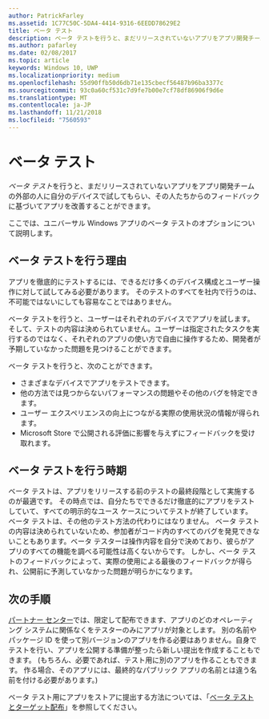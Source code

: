 ```yaml
---
author: PatrickFarley
ms.assetid: 1C77C50C-5DA4-4414-9316-6EEDD78629E2
title: ベータ テスト
description: ベータ テストを行うと、まだリリースされていないアプリをアプリ開発チームの外部の人に自分のデバイスで試してもらい、その人たちからのフィードバックに基づいてアプリを改善することができます。
ms.author: pafarley
ms.date: 02/08/2017
ms.topic: article
keywords: Windows 10, UWP
ms.localizationpriority: medium
ms.openlocfilehash: 55d90ffb50d6db71e135cbecf56487b96ba3377c
ms.sourcegitcommit: 93c0a60cf531c7d9fe7b00e7cf78df86906f9d6e
ms.translationtype: MT
ms.contentlocale: ja-JP
ms.lasthandoff: 11/21/2018
ms.locfileid: "7560593"
---
```

# <a name="beta-testing"></a>ベータ テスト



*ベータ テスト*を行うと、まだリリースされていないアプリをアプリ開発チームの外部の人に自分のデバイスで試してもらい、その人たちからのフィードバックに基づいてアプリを改善することができます。

ここでは、ユニバーサル Windows アプリのベータ テストのオプションについて説明します。

## <a name="why-beta-test"></a>ベータ テストを行う理由

アプリを徹底的にテストするには、できるだけ多くのデバイス構成とユーザー操作に対して試してみる必要があります。 そのテストのすべてを社内で行うのは、不可能ではないにしても容易なことではありません。

ベータ テストを行うと、ユーザーはそれぞれのデバイスでアプリを試します。 そして、テストの内容は決められていません。ユーザーは指定されたタスクを実行するのではなく、それぞれのアプリの使い方で自由に操作するため、開発者が予期していなかった問題を見つけることができます。

ベータ テストを行うと、次のことができます。

-   さまざまなデバイスでアプリをテストできます。
-   他の方法では見つからないパフォーマンスの問題やその他のバグを特定できます。
-   ユーザー エクスペリエンスの向上につながる実際の使用状況の情報が得られます。
-   Microsoft Store で公開される評価に影響を与えずにフィードバックを受け取れます。

## <a name="when-to-beta-test"></a>ベータ テストを行う時期

ベータ テストは、アプリをリリースする前のテストの最終段階として実施するのが最適です。 その時点では、自分たちでできるだけ徹底的にアプリをテストしていて、すべての明示的なユース ケースについてテストが終了しています。 ベータ テストは、その他のテスト方法の代わりにはなりません。 ベータ テストの内容は決められていないため、参加者がコード内のすべてのバグを発見できないこともあります。ベータ テスターは操作内容を自分で決めており、彼らがアプリのすべての機能を調べる可能性は高くないからです。 しかし、ベータ テストのフィードバックによって、実際の使用による最後のフィードバックが得られ、公開前に予測していなかった問題が明らかになります。

## <a name="next-steps"></a>次の手順

[パートナー センター](https://partner.microsoft.com/dashboard)では、限定して配布できます、アプリのどのオペレーティング システムに関係なくをテスターのみにアプリが対象とします。 別の名前やパッケージ ID を使って別バージョンのアプリを作る必要はありません。自身でテストを行い、アプリを公開する準備が整ったら新しい提出を作成することもできます。 (もちろん、必要であれば、テスト用に別のアプリを作ることもできます。 作る場合、そのアプリには、最終的なパブリック アプリの名前とは違う名前を付ける必要があります。)

ベータ テスト用にアプリをストアに提出する方法については、「[ベータ テストとターゲット配布](../publish/beta-testing-and-targeted-distribution.md)」を参照してください。

 

 




